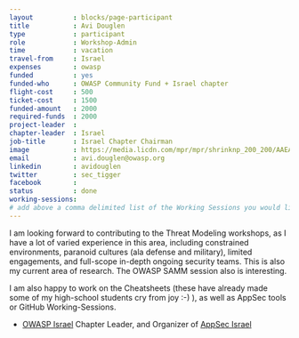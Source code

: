 ```yaml
---
layout			: blocks/page-participant
title			: Avi Douglen
type			: participant
role			: Workshop-Admin
time			: vacation
travel-from		: Israel
expenses		: owasp
funded			: yes
funded-who		: OWASP Community Fund + Israel chapter
flight-cost		: 500
ticket-cost		: 1500
funded-amount	: 2000
required-funds	: 2000
project-leader	:
chapter-leader	: Israel
job-title		: Israel Chapter Chairman
image			: https://media.licdn.com/mpr/mpr/shrinknp_200_200/AAEAAQAAAAAAAAkRAAAAJDkyZmFkMDRlLWMzZjAtNDk1Yy1hNDFiLTA2MTM2M2IzNzFhZA.jpg
email           : avi.douglen@owasp.org
linkedin		: avidouglen
twitter			: sec_tigger
facebook		:
status			: done
working-sessions:
# add above a comma delimited list of the Working Sessions you would like to attend (use the session's title)
---
```


I am looking forward to contributing to the Threat Modeling workshops, as I have a lot of varied experience in this area, including constrained environments, paranoid cultures (ala defense and military), limited engagements, and full-scope in-depth ongoing security teams. This is also my current area of research. The OWASP SAMM session also is interesting.   

I am also happy to work on the Cheatsheets (these have already made some of my high-school students cry from joy :-) ), as well as AppSec tools or GitHub Working-Sessions. 


* [OWASP Israel](https://www.owasp.org/index.php/Israel) Chapter Leader, and Organizer of [AppSec Israel](https://www.owasp.org/index.php/AppSec_Israel_2016)



